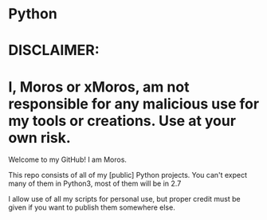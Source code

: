 # Python
# DISCLAIMER:
# I, Moros or xMoros, am not responsible for any malicious use for my tools or creations. Use at your own risk.
Welcome to my GitHub! I am Moros.

This repo consists of all of my [public] Python projects. You can't expect many of them in Python3, most of them will be in 2.7

I allow use of all my scripts for personal use, but proper credit must be given if you want to publish them somewhere else.
